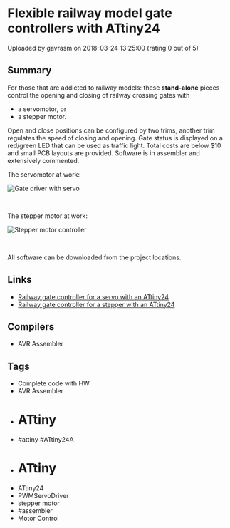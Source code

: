 # Flexible railway model gate controllers with ATtiny24

Uploaded by gavrasm on 2018-03-24 13:25:00 (rating 0 out of 5)

## Summary

For those that are addicted to railway models: these **stand-alone** pieces control the opening and closing of railway crossing gates with


* a servomotor, or
* a stepper motor.

Open and close positions can be configured by two trims, another trim regulates the speed of closing and opening. Gate status is displayed on a red/green LED that can be used as traffic light. Total costs are below $10 and small PCB layouts are provided. Software is in assembler and extensively commented.


The servomotor at work:


![Gate driver with servo](https://community.atmel.com/sites/default/files/gate_tn24_open.jpg "Gate in the open position")


 


The stepper motor at work:


![Stepper motor controller](http://www.avr-asm-tutorial.net/avr_en/apps/stepper_tn24/stepper_tn24.jpg)


 


All software can be downloaded from the project locations.

## Links

- [Railway gate controller for a servo with an ATtiny24](http://www.avr-asm-tutorial.net/avr_en/apps/gate_tn24/gate_tn24.html)
- [Railway gate controller for a stepper with an ATtiny24](http://www.avr-asm-tutorial.net/avr_en/apps/stepper_tn24/stepper_tn24_en.html)

## Compilers

- AVR Assembler

## Tags

- Complete code with HW
- AVR Assembler
- # ATtiny
- #attiny #ATtiny24A
- # ATtiny
- ATtiny24
- PWMServoDriver
- stepper motor
- #assembler
- Motor Control
